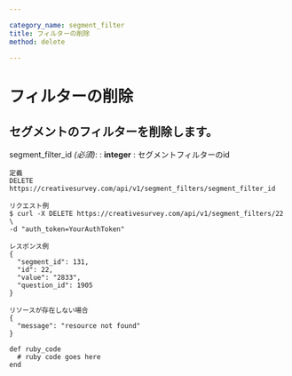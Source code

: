 ```yaml
---

category_name: segment_filter
title: フィルターの削除
method: delete

---
```


# フィルターの削除

## セグメントのフィルターを削除します。

segment_filter_id _(必須)_:
: __integer__
: セグメントフィルターのid

~~~
定義
DELETE https://creativesurvey.com/api/v1/segment_filters/segment_filter_id

リクエスト例
$ curl -X DELETE https://creativesurvey.com/api/v1/segment_filters/22 \
-d "auth_token=YourAuthToken"

レスポンス例
{
  "segment_id": 131,
  "id": 22,
  "value": "2833",
  "question_id": 1905
}

リソースが存在しない場合
{
  "message": "resource not found"
}
~~~

~~~
def ruby_code
  # ruby code goes here
end
~~~

